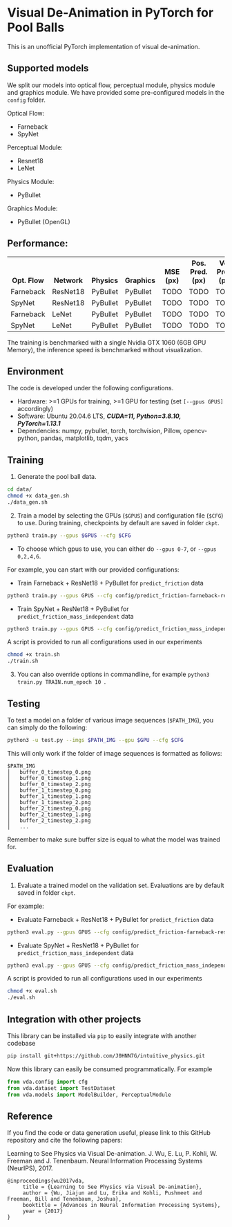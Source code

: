 # Visual De-Animation in PyTorch for Pool Balls

This is an unofficial PyTorch implementation of visual de-animation.

## Supported models
We split our models into optical flow, perceptual module, physics module and graphics module. We have provided some pre-configured models in the ```config``` folder.

Optical Flow:
- Farneback
- SpyNet

Perceptual Module:
- Resnet18
- LeNet

Physics Module:
- PyBullet

Graphics Module:
- PyBullet (OpenGL)

## Performance:

<table><tbody>
    <th valign="bottom">Opt. Flow</th>
    <th valign="bottom">Network</th>
    <th valign="bottom">Physics</th>
    <th valign="bottom">Graphics</th>
    <th valign="bottom">MSE (px)</th>
    <th valign="bottom">Pos. Pred. (px)</th>
    <th valign="bottom">Vel. Pred. (px)</th>
    <th valign="bottom">Inf. Speed (fps)</th>
    <tr>
        <td>Farneback</td>
        <td>ResNet18</td>
        <td>PyBullet</td>
        <td>PyBullet</td>
        <td>TODO</td>
        <td>TODO</td>
        <td>TODO</td>
        <td>TODO</td>
    </tr>
    <tr>
        <td>SpyNet</td>
        <td>ResNet18</td>
        <td>PyBullet</td>
        <td>PyBullet</td>
        <td>TODO</td>
        <td>TODO</td>
        <td>TODO</td>
        <td>TODO</td>
    </tr> 
    <tr>
        <td>Farneback</td>
        <td>LeNet</td>
        <td>PyBullet</td>
        <td>PyBullet</td>
        <td>TODO</td>
        <td>TODO</td>
        <td>TODO</td>
        <td>TODO</td>
    </tr> 
    <tr>
        <td>SpyNet</td>
        <td>LeNet</td>
        <td>PyBullet</td>
        <td>PyBullet</td>
        <td>TODO</td>
        <td>TODO</td>
        <td>TODO</td>
        <td>TODO</td>
    </tr> 


</tbody></table>

The training is benchmarked with a single Nvidia GTX 1060  (6GB GPU Memory), the inference speed is benchmarked without visualization.

## Environment
The code is developed under the following configurations.
- Hardware: >=1 GPUs for training, >=1 GPU for testing (set ```[--gpus GPUS]``` accordingly)
- Software: Ubuntu 20.04.6 LTS, ***CUDA=11, Python=3.8.10, PyTorch=1.13.1***
- Dependencies: numpy, pybullet, torch, torchvision, Pillow, opencv-python, pandas, matplotlib, tqdm, yacs

## Training
1. Generate the pool ball data. 
```bash
cd data/
chmod +x data_gen.sh
./data_gen.sh
```
2. Train a model by selecting the GPUs (```$GPUS```) and configuration file (```$CFG```) to use. During training, checkpoints by default are saved in folder ```ckpt```.
```bash
python3 train.py --gpus $GPUS --cfg $CFG 
```
- To choose which gpus to use, you can either do ```--gpus 0-7```, or ```--gpus 0,2,4,6```.

For example, you can start with our provided configurations: 

* Train Farneback + ResNet18 + PyBullet for ```predict_friction``` data
```bash
python3 train.py --gpus GPUS --cfg config/predict_friction-farneback-resnet18-pybullet.yaml
```

* Train SpyNet + ResNet18 + PyBullet for ```predict_friction_mass_independent``` data
```bash
python3 train.py --gpus GPUS --cfg config/predict_friction_mass_independent-spynet-resnet18-pybullet.yaml
```

A script is provided to run all configurations used in our experiments
```bash
chmod +x train.sh
./train.sh
```

3. You can also override options in commandline, for example  ```python3 train.py TRAIN.num_epoch 10 ```.

## Testing

To test a model on a folder of various image sequences (```$PATH_IMG```), you can simply do the following:
```bash
python3 -u test.py --imgs $PATH_IMG --gpu $GPU --cfg $CFG
```
This will only work if the folder of image sequences is formatted as follows:
```
$PATH_IMG
│   buffer_0_timestep_0.png
│   buffer_0_timestep_1.png
│   buffer_0_timestep_2.png
│   buffer_1_timestep_0.png
│   buffer_1_timestep_1.png
│   buffer_1_timestep_2.png
│   buffer_2_timestep_0.png
│   buffer_2_timestep_1.png
│   buffer_2_timestep_2.png
│   ...
```
Remember to make sure buffer size is equal to what the model was trained for.

## Evaluation
1. Evaluate a trained model on the validation set. Evaluations are by default saved in folder ```ckpt```.

For example:

* Evaluate Farneback + ResNet18 + PyBullet for ```predict_friction``` data
```bash
python3 eval.py --gpus GPUS --cfg config/predict_friction-farneback-resnet18-pybullet.yaml
```

* Evaluate SpyNet + ResNet18 + PyBullet for ```predict_friction_mass_independent``` data
```bash
python3 eval.py --gpus GPUS --cfg config/predict_friction_mass_independent-spynet-resnet18-pybullet.yaml
```

A script is provided to run all configurations used in our experiments
```bash
chmod +x eval.sh
./eval.sh
```

## Integration with other projects
This library can be installed via `pip` to easily integrate with another codebase
```bash
pip install git+https://github.com/J0HNN7G/intuitive_physics.git
```

Now this library can easily be consumed programmatically. For example
```python
from vda.config import cfg
from vda.dataset import TestDataset
from vda.models import ModelBuilder, PerceptualModule
```

## Reference

If you find the code or data generation useful, please link to this GitHub repository and cite the following papers:

Learning to See Physics via Visual De-animation. J. Wu, E. Lu, P. Kohli, W. Freeman and J. Tenenbaum. Neural Information Processing Systems
(NeurIPS), 2017.

    @inproceedings{wu2017vda,
         title = {Learning to See Physics via Visual De-animation},
         author = {Wu, Jiajun and Lu, Erika and Kohli, Pushmeet and Freeman, Bill and Tenenbaum, Joshua},
         booktitle = {Advances in Neural Information Processing Systems},
         year = {2017}
    }